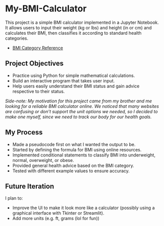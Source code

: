 # My-BMI-Calculator
This project is a simple BMI calculator implemented in a Jupyter Notebook. It allows users to input their weight (kg or lbs) and height (in or cm) and calculates their BMI, then classifies it according to standard health categories.
- <a href="https://mercer-health.com/services/weight-management-center/bmi-calculator#:~:text=Body%20Mass%20Index%2C%20or%20BMI,inches%20x%20height%20in%20inches">BMI Category Reference</a>

## Project Objectives
- Practice using Python for simple mathematical calculations.
- Build an interactive program that takes user input.
- Help users easily understand their BMI status and gain advice respective to their status.

*Side-note: My motivation for this project came from my brother and me looking for a reliable BMI calculator online. We noticed that many websites are confusing or don’t support the unit options we needed, so I decided to make one myself, since we need to track our body for our health goals.*

## My Process
- Made a pseudocode first on what I wanted the output to be.
- Started by defining the formula for BMI using online resources.
- Implemented conditional statements to classify BMI into underweight, normal, overweight, or obese.
- Provided general health advice based on the BMI category.
- Tested with different example values to ensure accuracy.

## Future Iteration
I plan to:
- Improve the UI to make it look more like a calculator (possibly using a graphical interface with Tkinter or Streamlit).
- Add more units (e.g. ft, grams (lol for fun)) 
